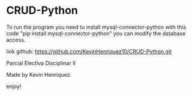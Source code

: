 # CRUD-Python

To run the program you need tu install mysql-connector-python with this code "pip install mysql-connector-python"
you can modify the database access.

link github: https://github.com/KevinHenriquez10/CRUD-Python.git

Parcial Electiva Disciplinar II

Made by Kevin Henriquez.

enjoy!
